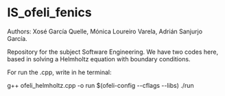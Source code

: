 # IS_ofeli_fenics
Authors: Xosé García Quelle, Mónica Loureiro Varela, Adrián Sanjurjo García.

Repository for the subject Software Engineering. We have two codes here, 
based in solving a Helmholtz equation with boundary conditions.

For run the .cpp, write in he terminal:

g++ ofeli_helmholtz.cpp -o run $(ofeli-config --cflags --libs)
./run



